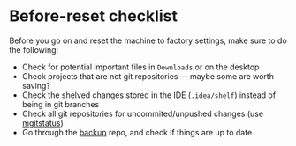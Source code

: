 # Before-reset checklist

Before you go on and reset the machine to factory settings, make sure to do the following:

* Check for potential important files in `Downloads` or on the desktop
* Check projects that are not git repositories — maybe some are worth saving?
* Check the shelved changes stored in the IDE (`.idea/shelf`) instead of being in git branches
* Check all git repositories for uncommited/unpushed changes
  (use [mgitstatus](https://github.com/fboender/multi-git-status/blob/master/mgitstatus))
* Go through the [backup](https://github.com/joffrey-bion/backup) repo, and check if things are up to date
